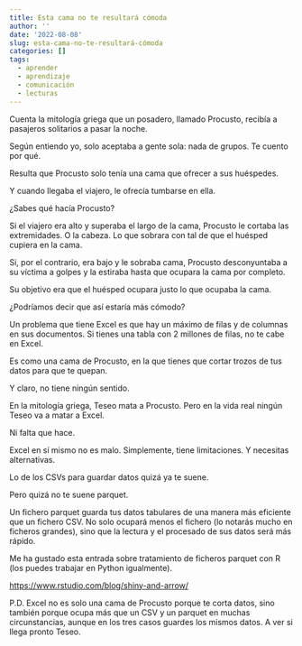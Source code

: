 ```yaml
---
title: Esta cama no te resultará cómoda
author: ''
date: '2022-08-08'
slug: esta-cama-no-te-resultará-cómoda
categories: []
tags:
  - aprender
  - aprendizaje
  - comunicación
  - lecturas
---
```


Cuenta la mitología griega que un posadero, llamado Procusto, recibía a pasajeros solitarios a pasar la noche.

Según entiendo yo, solo aceptaba a gente sola: nada de grupos. Te cuento por qué.

Resulta que Procusto solo tenía una cama que ofrecer a sus huéspedes.

Y cuando llegaba el viajero, le ofrecía tumbarse en ella.

¿Sabes qué hacía Procusto?

Si el viajero era alto y superaba el largo de la cama, Procusto le cortaba las extremidades. O la cabeza. Lo que sobrara con tal de que el huésped cupiera en la cama.

Si, por el contrario, era bajo y le sobraba cama, Procusto desconyuntaba a su víctima a golpes y la estiraba hasta que ocupara la cama por completo.

Su objetivo era que el huésped ocupara justo lo que ocupaba la cama.

¿Podríamos decir que así estaría más cómodo?



Un problema que tiene Excel es que hay un máximo de filas y de columnas en sus documentos. Si tienes una tabla con 2 millones de filas, no te cabe en Excel.

Es como una cama de Procusto, en la que tienes que cortar trozos de tus datos para que te quepan.

Y claro, no tiene ningún sentido.


En la mitología griega, Teseo mata a Procusto. Pero en la vida real ningún Teseo va a matar a Excel.

Ni falta que hace.

Excel en sí mismo no es malo. Simplemente, tiene limitaciones. Y necesitas alternativas.


Lo de los CSVs para guardar datos quizá ya te suene.

Pero quizá no te suene parquet.


Un fichero parquet guarda tus datos tabulares de una manera más eficiente que un fichero CSV. No solo ocupará menos el fichero (lo notarás mucho en ficheros grandes), sino que la lectura y el procesado de sus datos será más rápido.


Me ha gustado esta entrada sobre tratamiento de ficheros parquet con R (los puedes trabajar en Python igualmente).

https://www.rstudio.com/blog/shiny-and-arrow/



P.D. Excel no es solo una cama de Procusto porque te corta datos, sino también porque ocupa más que un CSV y un parquet en muchas circunstancias, aunque en los tres casos guardes los mismos datos. A ver si llega pronto Teseo.